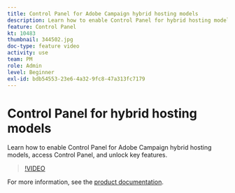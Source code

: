 ```yaml
---
title: Control Panel for Adobe Campaign hybrid hosting models
description: Learn how to enable Control Panel for hybrid hosting models, access Control Panel, and unlock key features.
feature: Control Panel
kt: 10483
thumbnail: 344502.jpg
doc-type: feature video
activity: use
team: PM
role: Admin
level: Beginner
exl-id: bdb54553-23e6-4a32-9fc8-47a313fc7179
---
```

# Control Panel for hybrid hosting models

Learn how to enable Control Panel for Adobe Campaign hybrid hosting models, access Control Panel, and unlock key features.

>[!VIDEO](https://video.tv.adobe.com/v/344502?quality=12)

For more information, see the [product documentation](https://experienceleague.adobe.com/docs/control-panel/using/performance-monitoring/external-accounts.html).
